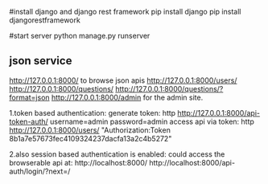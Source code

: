 #install django and django rest framework
pip install django
pip install djangorestframework

#start server
python manage.py runserver 

## json service
http://127.0.0.1:8000/ to browse json apis
http://127.0.0.1:8000/users/
http://127.0.0.1:8000/questions/
http://127.0.0.1:8000/questions/?format=json
http://127.0.0.1:8000/admin for the admin site.

1.token based authentication:
generate token: 
    http http://127.0.0.1:8000/api-token-auth/ username=admin password=admin
access api via token: 
    http http://127.0.0.1:8000/users/  "Authorization:Token 8b1a7e57673fec4109324237dacfa13a2c4b5272"

2.also session based authentication is enabled:
could access the browserable api at:
http://localhost:8000/
http://localhost:8000/api-auth/login/?next=/
